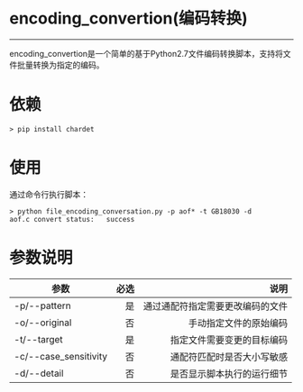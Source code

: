 # encoding_convertion(编码转换)


---
encoding_convertion是一个简单的基于Python2.7文件编码转换脚本，支持将文件批量转换为指定的编码。

# 依赖
```
> pip install chardet 
```

# 使用
通过命令行执行脚本：

```
> python file_encoding_conversation.py -p aof* -t GB18030 -d
aof.c convert status:   success
```

# 参数说明
| 参数                      | 必选  |  说明  |
| --------                  | ----: | ----:  |
| -p/--pattern              | 是    |通过通配符指定需要更改编码的文件     |
| -o/--original             | 否    |手动指定文件的原始编码   |
| -t/--target               | 是    |指定文件需要变更的目标编码|
| -c/--case_sensitivity     | 否    |通配符匹配时是否大小写敏感 |
| -d/--detail               | 否    |是否显示脚本执行的运行细节  |







